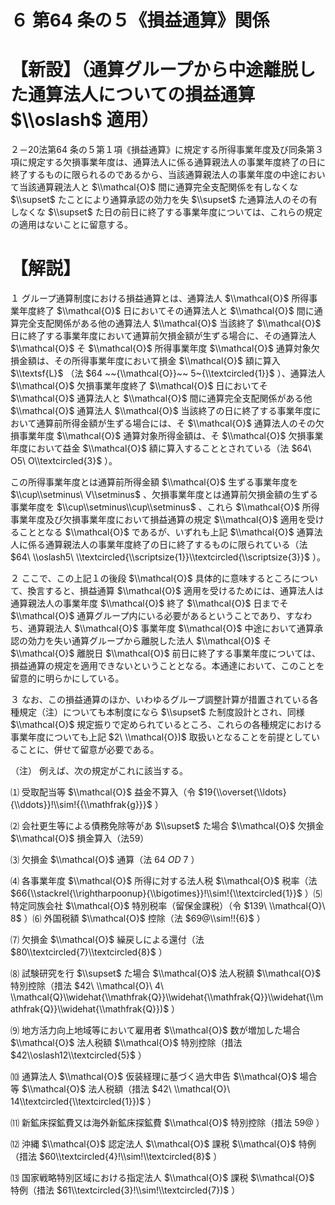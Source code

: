 # ６ 第64 条の５《損益通算》関係

# 【新設】（通算グループから中途離脱した通算法人についての損益通算 $\\oslash$ 適用）

２－20法第64 条の５第１項《損益通算》に規定する所得事業年度及び同条第３項に規定する欠損事業年度は、通算法人に係る通算親法人の事業年度終了の日に終了するものに限られるのであるから、当該通算親法人の事業年度の中途において当該通算親法人と $\\mathcal{O}$ 間に通算完全支配関係を有しなくな $\\supset$ たことにより通算承認の効力を失 $\\supset$ た通算法人のその有しなくな $\\supset$ た日の前日に終了する事業年度については、これらの規定の適用はないことに留意する。

# 【解説】

１ グループ通算制度における損益通算とは、通算法人 $\\mathcal{O}$ 所得事業年度終了 $\\mathcal{O}$ 日においてその通算法人と $\\mathcal{O}$ 間に通算完全支配関係がある他の通算法人 $\\mathcal{O}$ 当該終了 $\\mathcal{O}$ 日に終了する事業年度において通算前欠損金額が生ずる場合に、その通算法人 $\\mathcal{O}$ そ $\\mathcal{O}$ 所得事業年度 $\\mathcal{O}$ 通算対象欠損金額は、その所得事業年度において損金 $\\mathcal{O}$ 額に算入 $\\textsf{L}$ （法 $64 ~~{\\mathcal{O}}~~ 5~{\\textcircled{1}}$ ）、通算法人 $\\mathcal{O}$ 欠損事業年度終了 $\\mathcal{O}$ 日においてそ $\\mathcal{O}$ 通算法人と $\\mathcal{O}$ 間に通算完全支配関係がある他 $\\mathcal{O}$ 通算法人 $\\mathcal{O}$ 当該終了の日に終了する事業年度において通算前所得金額が生ずる場合には、そ $\\mathcal{O}$ 通算法人のその欠損事業年度 $\\mathcal{O}$ 通算対象所得金額は、そ $\\mathcal{O}$ 欠損事業年度において益金 $\\mathcal{O}$ 額に算入することとされている（法 $64\ O5\ O\\textcircled{3}$ ）。

この所得事業年度とは通算前所得金額 $\\mathcal{O}$ 生ずる事業年度を $\\cup\\setminus\ V\\setminus$ 、欠損事業年度とは通算前欠損金額の生ずる事業年度を $\\cup\\setminus\\cup\\setminus$ 、これら $\\mathcal{O}$ 所得事業年度及び欠損事業年度において損益通算の規定 $\\mathcal{O}$ 適用を受けることとなる $\\mathcal{O}$ であるが、いずれも上記 $\\mathcal{O}$ 通算法人に係る通算親法人の事業年度終了の日に終了するものに限られている（法 $64\ \\oslash5\ \\textcircled{\\scriptsize{1}}\\textcircled{\\scriptsize{3}}$ ）。

２ ここで、この上記１の後段 $\\mathcal{O}$ 具体的に意味するところについて、換言すると、損益通算 $\\mathcal{O}$ 適用を受けるためには、通算法人は通算親法人の事業年度 $\\mathcal{O}$ 終了 $\\mathcal{O}$ 日までそ $\\mathcal{O}$ 通算グループ内にいる必要があるということであり、すなわち、通算親法人 $\\mathcal{O}$ 事業年度 $\\mathcal{O}$ 中途において通算承認の効力を失い通算グループから離脱した法人 $\\mathcal{O}$ そ $\\mathcal{O}$ 離脱日 $\\mathcal{O}$ 前日に終了する事業年度については、損益通算の規定を適用できないということとなる。本通達において、このことを留意的に明らかにしている。

３ なお、この損益通算のほか、いわゆるグループ調整計算が措置されている各種規定（注）についても本制度になら $\\supset$ た制度設計とされ、同様 $\\mathcal{O}$ 規定振りで定められているところ、これらの各種規定における事業年度についても上記 $2\ \\mathcal{O})$ 取扱いとなることを前提としていることに、併せて留意が必要である。

（注） 例えば、次の規定がこれに該当する。

⑴ 受取配当等 $\\mathcal{O}$ 益金不算入（令 $19{\\overset{\\ldots}{\\ddots}}!\\sim!{{\\mathfrak{g}}}$ ）

⑵ 会社更生等による債務免除等があ $\\supset$ た場合 $\\mathcal{O}$ 欠損金 $\\mathcal{O}$ 損金算入（法59）

⑶ 欠損金 $\\mathcal{O}$ 通算（法 $64\ O D\ 7$ ）

⑷ 各事業年度 $\\mathcal{O}$ 所得に対する法人税 $\\mathcal{O}$ 税率（法 $66{\\stackrel{\\rightharpoonup}{\\bigotimes}}!\\sim!{\\textcircled{1}}$ ）⑸ 特定同族会社 $\\mathcal{O}$ 特別税率（留保金課税）（令 $139\ \\mathcal{O}\ 8$ ）⑹ 外国税額 $\\mathcal{O}$ 控除（法 $69@\\sim!!{6}$ ）

⑺ 欠損金 $\\mathcal{O}$ 繰戻しによる還付（法 $80\\textcircled{7}\\textcircled{8}$ ）

⑻ 試験研究を行 $\\supset$ た場合 $\\mathcal{O}$ 法人税額 $\\mathcal{O}$ 特別控除（措法 $42\ \\mathcal{O}\ 4\ \\mathcal{Q}\\widehat{\\mathfrak{Q}}\\widehat{\\mathfrak{Q}}\\widehat{\\mathfrak{Q}}\\widehat{\\mathfrak{Q}})$ ）

⑼ 地方活力向上地域等において雇用者 $\\mathcal{O}$ 数が増加した場合 $\\mathcal{O}$ 法人税額 $\\mathcal{O}$ 特別控除（措法 $42\\oslash12\\textcircled{5}$ ）

⑽ 通算法人 $\\mathcal{O}$ 仮装経理に基づく過大申告 $\\mathcal{O}$ 場合等 $\\mathcal{O}$ 法人税額（措法 $42\ \\mathcal{O}\ 14\\textcircled{\\textcircled{1}})$ ）

⑾ 新鉱床探鉱費又は海外新鉱床探鉱費 $\\mathcal{O}$ 特別控除（措法 $59@$ ）

⑿ 沖縄 $\\mathcal{O}$ 認定法人 $\\mathcal{O}$ 課税 $\\mathcal{O}$ 特例（措法 $60\\textcircled{4}!\\sim!\\textcircled{8}$ ）

⒀ 国家戦略特別区域における指定法人 $\\mathcal{O}$ 課税 $\\mathcal{O}$ 特例（措法 $61\\textcircled{3}!\\sim!\\textcircled{7})$ ）